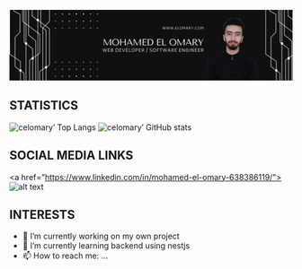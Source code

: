 ![hero picture](assets/github_banner.png)
## STATISTICS
![celomary’ Top Langs](https://github-readme-stats.vercel.app/api/top-langs/?username=celomary&theme=dark)
![celomary’ GitHub stats](https://github-readme-stats.vercel.app/api?username=celomary&theme=dark&show_icons=true&count_private=true)
## SOCIAL MEDIA LINKS
<a href=”https://www.linkedin.com/in/mohamed-el-omary-638386119/"> ![alt text](https://img.shields.io/badge/-LinkedIn-0e76a8?style=plastic&logo=linkedIn)</a>
## INTERESTS
- 🔭 I’m currently working on my own project
- 🌱 I’m currently learning backend using nestjs
- 📫 How to reach me: ...

